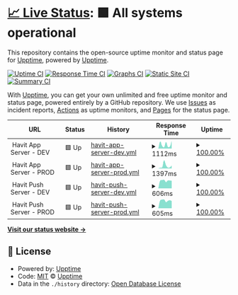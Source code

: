 # [📈 Live Status](https://upptime.github.io/upptime): <!--live status--> **🟩 All systems operational**

This repository contains the open-source uptime monitor and status page for [Upptime](https://upptime.js.org), powered by [Upptime](https://github.com/upptime/upptime).

[![Uptime CI](https://github.com/TeamHavit/Havit-Server-Upptime/workflows/Uptime%20CI/badge.svg)](https://github.com/TeamHavit/Havit-Server-Upptime/actions?query=workflow%3A%22Uptime+CI%22)
[![Response Time CI](https://github.com/TeamHavit/Havit-Server-Upptime/workflows/Response%20Time%20CI/badge.svg)](https://github.com/TeamHavit/Havit-Server-Upptime/actions?query=workflow%3A%22Response+Time+CI%22)
[![Graphs CI](https://github.com/TeamHavit/Havit-Server-Upptime/workflows/Graphs%20CI/badge.svg)](https://github.com/TeamHavit/Havit-Server-Upptime/actions?query=workflow%3A%22Graphs+CI%22)
[![Static Site CI](https://github.com/TeamHavit/Havit-Server-Upptime/workflows/Static%20Site%20CI/badge.svg)](https://github.com/TeamHavit/Havit-Server-Upptime/actions?query=workflow%3A%22Static+Site+CI%22)
[![Summary CI](https://github.com/TeamHavit/Havit-Server-Upptime/workflows/Summary%20CI/badge.svg)](https://github.com/TeamHavit/Havit-Server-Upptime/actions?query=workflow%3A%22Summary+CI%22)

With [Upptime](https://upptime.js.org), you can get your own unlimited and free uptime monitor and status page, powered entirely by a GitHub repository. We use [Issues](https://github.com/upptime/upptime/issues) as incident reports, [Actions](https://github.com/TeamHavit/Havit-Server-Upptime/actions) as uptime monitors, and [Pages](https://upptime.github.io/upptime) for the status page.

<!--start: status pages-->
<!-- This summary is generated by Upptime (https://github.com/upptime/upptime) -->
<!-- Do not edit this manually, your changes will be overwritten -->
<!-- prettier-ignore -->
| URL | Status | History | Response Time | Uptime |
| --- | ------ | ------- | ------------- | ------ |
| <img alt="" src="https://icons.duckduckgo.com/ip3/null.ico" height="13"> Havit App Server - DEV | 🟩 Up | [havit-app-server-dev.yml](https://github.com/TeamHavit/Havit-Server-Upptime/commits/HEAD/history/havit-app-server-dev.yml) | <details><summary><img alt="Response time graph" src="./graphs/havit-app-server-dev/response-time-week.png" height="20"> 1112ms</summary><br><a href="https://TeamHavit.github.io/Havit-Server-Upptime/history/havit-app-server-dev"><img alt="Response time 1995" src="https://img.shields.io/endpoint?url=https%3A%2F%2Fraw.githubusercontent.com%2FTeamHavit%2FHavit-Server-Upptime%2FHEAD%2Fapi%2Fhavit-app-server-dev%2Fresponse-time.json"></a><br><a href="https://TeamHavit.github.io/Havit-Server-Upptime/history/havit-app-server-dev"><img alt="24-hour response time 2067" src="https://img.shields.io/endpoint?url=https%3A%2F%2Fraw.githubusercontent.com%2FTeamHavit%2FHavit-Server-Upptime%2FHEAD%2Fapi%2Fhavit-app-server-dev%2Fresponse-time-day.json"></a><br><a href="https://TeamHavit.github.io/Havit-Server-Upptime/history/havit-app-server-dev"><img alt="7-day response time 1112" src="https://img.shields.io/endpoint?url=https%3A%2F%2Fraw.githubusercontent.com%2FTeamHavit%2FHavit-Server-Upptime%2FHEAD%2Fapi%2Fhavit-app-server-dev%2Fresponse-time-week.json"></a><br><a href="https://TeamHavit.github.io/Havit-Server-Upptime/history/havit-app-server-dev"><img alt="30-day response time 1357" src="https://img.shields.io/endpoint?url=https%3A%2F%2Fraw.githubusercontent.com%2FTeamHavit%2FHavit-Server-Upptime%2FHEAD%2Fapi%2Fhavit-app-server-dev%2Fresponse-time-month.json"></a><br><a href="https://TeamHavit.github.io/Havit-Server-Upptime/history/havit-app-server-dev"><img alt="1-year response time 1989" src="https://img.shields.io/endpoint?url=https%3A%2F%2Fraw.githubusercontent.com%2FTeamHavit%2FHavit-Server-Upptime%2FHEAD%2Fapi%2Fhavit-app-server-dev%2Fresponse-time-year.json"></a></details> | <details><summary><a href="https://TeamHavit.github.io/Havit-Server-Upptime/history/havit-app-server-dev">100.00%</a></summary><a href="https://TeamHavit.github.io/Havit-Server-Upptime/history/havit-app-server-dev"><img alt="All-time uptime 99.86%" src="https://img.shields.io/endpoint?url=https%3A%2F%2Fraw.githubusercontent.com%2FTeamHavit%2FHavit-Server-Upptime%2FHEAD%2Fapi%2Fhavit-app-server-dev%2Fuptime.json"></a><br><a href="https://TeamHavit.github.io/Havit-Server-Upptime/history/havit-app-server-dev"><img alt="24-hour uptime 100.00%" src="https://img.shields.io/endpoint?url=https%3A%2F%2Fraw.githubusercontent.com%2FTeamHavit%2FHavit-Server-Upptime%2FHEAD%2Fapi%2Fhavit-app-server-dev%2Fuptime-day.json"></a><br><a href="https://TeamHavit.github.io/Havit-Server-Upptime/history/havit-app-server-dev"><img alt="7-day uptime 100.00%" src="https://img.shields.io/endpoint?url=https%3A%2F%2Fraw.githubusercontent.com%2FTeamHavit%2FHavit-Server-Upptime%2FHEAD%2Fapi%2Fhavit-app-server-dev%2Fuptime-week.json"></a><br><a href="https://TeamHavit.github.io/Havit-Server-Upptime/history/havit-app-server-dev"><img alt="30-day uptime 100.00%" src="https://img.shields.io/endpoint?url=https%3A%2F%2Fraw.githubusercontent.com%2FTeamHavit%2FHavit-Server-Upptime%2FHEAD%2Fapi%2Fhavit-app-server-dev%2Fuptime-month.json"></a><br><a href="https://TeamHavit.github.io/Havit-Server-Upptime/history/havit-app-server-dev"><img alt="1-year uptime 99.98%" src="https://img.shields.io/endpoint?url=https%3A%2F%2Fraw.githubusercontent.com%2FTeamHavit%2FHavit-Server-Upptime%2FHEAD%2Fapi%2Fhavit-app-server-dev%2Fuptime-year.json"></a></details>
| <img alt="" src="https://icons.duckduckgo.com/ip3/null.ico" height="13"> Havit App Server - PROD | 🟩 Up | [havit-app-server-prod.yml](https://github.com/TeamHavit/Havit-Server-Upptime/commits/HEAD/history/havit-app-server-prod.yml) | <details><summary><img alt="Response time graph" src="./graphs/havit-app-server-prod/response-time-week.png" height="20"> 1397ms</summary><br><a href="https://TeamHavit.github.io/Havit-Server-Upptime/history/havit-app-server-prod"><img alt="Response time 1633" src="https://img.shields.io/endpoint?url=https%3A%2F%2Fraw.githubusercontent.com%2FTeamHavit%2FHavit-Server-Upptime%2FHEAD%2Fapi%2Fhavit-app-server-prod%2Fresponse-time.json"></a><br><a href="https://TeamHavit.github.io/Havit-Server-Upptime/history/havit-app-server-prod"><img alt="24-hour response time 1574" src="https://img.shields.io/endpoint?url=https%3A%2F%2Fraw.githubusercontent.com%2FTeamHavit%2FHavit-Server-Upptime%2FHEAD%2Fapi%2Fhavit-app-server-prod%2Fresponse-time-day.json"></a><br><a href="https://TeamHavit.github.io/Havit-Server-Upptime/history/havit-app-server-prod"><img alt="7-day response time 1397" src="https://img.shields.io/endpoint?url=https%3A%2F%2Fraw.githubusercontent.com%2FTeamHavit%2FHavit-Server-Upptime%2FHEAD%2Fapi%2Fhavit-app-server-prod%2Fresponse-time-week.json"></a><br><a href="https://TeamHavit.github.io/Havit-Server-Upptime/history/havit-app-server-prod"><img alt="30-day response time 1207" src="https://img.shields.io/endpoint?url=https%3A%2F%2Fraw.githubusercontent.com%2FTeamHavit%2FHavit-Server-Upptime%2FHEAD%2Fapi%2Fhavit-app-server-prod%2Fresponse-time-month.json"></a><br><a href="https://TeamHavit.github.io/Havit-Server-Upptime/history/havit-app-server-prod"><img alt="1-year response time 1591" src="https://img.shields.io/endpoint?url=https%3A%2F%2Fraw.githubusercontent.com%2FTeamHavit%2FHavit-Server-Upptime%2FHEAD%2Fapi%2Fhavit-app-server-prod%2Fresponse-time-year.json"></a></details> | <details><summary><a href="https://TeamHavit.github.io/Havit-Server-Upptime/history/havit-app-server-prod">100.00%</a></summary><a href="https://TeamHavit.github.io/Havit-Server-Upptime/history/havit-app-server-prod"><img alt="All-time uptime 99.95%" src="https://img.shields.io/endpoint?url=https%3A%2F%2Fraw.githubusercontent.com%2FTeamHavit%2FHavit-Server-Upptime%2FHEAD%2Fapi%2Fhavit-app-server-prod%2Fuptime.json"></a><br><a href="https://TeamHavit.github.io/Havit-Server-Upptime/history/havit-app-server-prod"><img alt="24-hour uptime 100.00%" src="https://img.shields.io/endpoint?url=https%3A%2F%2Fraw.githubusercontent.com%2FTeamHavit%2FHavit-Server-Upptime%2FHEAD%2Fapi%2Fhavit-app-server-prod%2Fuptime-day.json"></a><br><a href="https://TeamHavit.github.io/Havit-Server-Upptime/history/havit-app-server-prod"><img alt="7-day uptime 100.00%" src="https://img.shields.io/endpoint?url=https%3A%2F%2Fraw.githubusercontent.com%2FTeamHavit%2FHavit-Server-Upptime%2FHEAD%2Fapi%2Fhavit-app-server-prod%2Fuptime-week.json"></a><br><a href="https://TeamHavit.github.io/Havit-Server-Upptime/history/havit-app-server-prod"><img alt="30-day uptime 100.00%" src="https://img.shields.io/endpoint?url=https%3A%2F%2Fraw.githubusercontent.com%2FTeamHavit%2FHavit-Server-Upptime%2FHEAD%2Fapi%2Fhavit-app-server-prod%2Fuptime-month.json"></a><br><a href="https://TeamHavit.github.io/Havit-Server-Upptime/history/havit-app-server-prod"><img alt="1-year uptime 99.98%" src="https://img.shields.io/endpoint?url=https%3A%2F%2Fraw.githubusercontent.com%2FTeamHavit%2FHavit-Server-Upptime%2FHEAD%2Fapi%2Fhavit-app-server-prod%2Fuptime-year.json"></a></details>
| <img alt="" src="https://icons.duckduckgo.com/ip3/null.ico" height="13"> Havit Push Server - DEV | 🟩 Up | [havit-push-server-dev.yml](https://github.com/TeamHavit/Havit-Server-Upptime/commits/HEAD/history/havit-push-server-dev.yml) | <details><summary><img alt="Response time graph" src="./graphs/havit-push-server-dev/response-time-week.png" height="20"> 606ms</summary><br><a href="https://TeamHavit.github.io/Havit-Server-Upptime/history/havit-push-server-dev"><img alt="Response time 556" src="https://img.shields.io/endpoint?url=https%3A%2F%2Fraw.githubusercontent.com%2FTeamHavit%2FHavit-Server-Upptime%2FHEAD%2Fapi%2Fhavit-push-server-dev%2Fresponse-time.json"></a><br><a href="https://TeamHavit.github.io/Havit-Server-Upptime/history/havit-push-server-dev"><img alt="24-hour response time 594" src="https://img.shields.io/endpoint?url=https%3A%2F%2Fraw.githubusercontent.com%2FTeamHavit%2FHavit-Server-Upptime%2FHEAD%2Fapi%2Fhavit-push-server-dev%2Fresponse-time-day.json"></a><br><a href="https://TeamHavit.github.io/Havit-Server-Upptime/history/havit-push-server-dev"><img alt="7-day response time 606" src="https://img.shields.io/endpoint?url=https%3A%2F%2Fraw.githubusercontent.com%2FTeamHavit%2FHavit-Server-Upptime%2FHEAD%2Fapi%2Fhavit-push-server-dev%2Fresponse-time-week.json"></a><br><a href="https://TeamHavit.github.io/Havit-Server-Upptime/history/havit-push-server-dev"><img alt="30-day response time 593" src="https://img.shields.io/endpoint?url=https%3A%2F%2Fraw.githubusercontent.com%2FTeamHavit%2FHavit-Server-Upptime%2FHEAD%2Fapi%2Fhavit-push-server-dev%2Fresponse-time-month.json"></a><br><a href="https://TeamHavit.github.io/Havit-Server-Upptime/history/havit-push-server-dev"><img alt="1-year response time 586" src="https://img.shields.io/endpoint?url=https%3A%2F%2Fraw.githubusercontent.com%2FTeamHavit%2FHavit-Server-Upptime%2FHEAD%2Fapi%2Fhavit-push-server-dev%2Fresponse-time-year.json"></a></details> | <details><summary><a href="https://TeamHavit.github.io/Havit-Server-Upptime/history/havit-push-server-dev">100.00%</a></summary><a href="https://TeamHavit.github.io/Havit-Server-Upptime/history/havit-push-server-dev"><img alt="All-time uptime 99.60%" src="https://img.shields.io/endpoint?url=https%3A%2F%2Fraw.githubusercontent.com%2FTeamHavit%2FHavit-Server-Upptime%2FHEAD%2Fapi%2Fhavit-push-server-dev%2Fuptime.json"></a><br><a href="https://TeamHavit.github.io/Havit-Server-Upptime/history/havit-push-server-dev"><img alt="24-hour uptime 100.00%" src="https://img.shields.io/endpoint?url=https%3A%2F%2Fraw.githubusercontent.com%2FTeamHavit%2FHavit-Server-Upptime%2FHEAD%2Fapi%2Fhavit-push-server-dev%2Fuptime-day.json"></a><br><a href="https://TeamHavit.github.io/Havit-Server-Upptime/history/havit-push-server-dev"><img alt="7-day uptime 100.00%" src="https://img.shields.io/endpoint?url=https%3A%2F%2Fraw.githubusercontent.com%2FTeamHavit%2FHavit-Server-Upptime%2FHEAD%2Fapi%2Fhavit-push-server-dev%2Fuptime-week.json"></a><br><a href="https://TeamHavit.github.io/Havit-Server-Upptime/history/havit-push-server-dev"><img alt="30-day uptime 100.00%" src="https://img.shields.io/endpoint?url=https%3A%2F%2Fraw.githubusercontent.com%2FTeamHavit%2FHavit-Server-Upptime%2FHEAD%2Fapi%2Fhavit-push-server-dev%2Fuptime-month.json"></a><br><a href="https://TeamHavit.github.io/Havit-Server-Upptime/history/havit-push-server-dev"><img alt="1-year uptime 99.94%" src="https://img.shields.io/endpoint?url=https%3A%2F%2Fraw.githubusercontent.com%2FTeamHavit%2FHavit-Server-Upptime%2FHEAD%2Fapi%2Fhavit-push-server-dev%2Fuptime-year.json"></a></details>
| <img alt="" src="https://icons.duckduckgo.com/ip3/null.ico" height="13"> Havit Push Server - PROD | 🟩 Up | [havit-push-server-prod.yml](https://github.com/TeamHavit/Havit-Server-Upptime/commits/HEAD/history/havit-push-server-prod.yml) | <details><summary><img alt="Response time graph" src="./graphs/havit-push-server-prod/response-time-week.png" height="20"> 605ms</summary><br><a href="https://TeamHavit.github.io/Havit-Server-Upptime/history/havit-push-server-prod"><img alt="Response time 610" src="https://img.shields.io/endpoint?url=https%3A%2F%2Fraw.githubusercontent.com%2FTeamHavit%2FHavit-Server-Upptime%2FHEAD%2Fapi%2Fhavit-push-server-prod%2Fresponse-time.json"></a><br><a href="https://TeamHavit.github.io/Havit-Server-Upptime/history/havit-push-server-prod"><img alt="24-hour response time 565" src="https://img.shields.io/endpoint?url=https%3A%2F%2Fraw.githubusercontent.com%2FTeamHavit%2FHavit-Server-Upptime%2FHEAD%2Fapi%2Fhavit-push-server-prod%2Fresponse-time-day.json"></a><br><a href="https://TeamHavit.github.io/Havit-Server-Upptime/history/havit-push-server-prod"><img alt="7-day response time 605" src="https://img.shields.io/endpoint?url=https%3A%2F%2Fraw.githubusercontent.com%2FTeamHavit%2FHavit-Server-Upptime%2FHEAD%2Fapi%2Fhavit-push-server-prod%2Fresponse-time-week.json"></a><br><a href="https://TeamHavit.github.io/Havit-Server-Upptime/history/havit-push-server-prod"><img alt="30-day response time 588" src="https://img.shields.io/endpoint?url=https%3A%2F%2Fraw.githubusercontent.com%2FTeamHavit%2FHavit-Server-Upptime%2FHEAD%2Fapi%2Fhavit-push-server-prod%2Fresponse-time-month.json"></a><br><a href="https://TeamHavit.github.io/Havit-Server-Upptime/history/havit-push-server-prod"><img alt="1-year response time 586" src="https://img.shields.io/endpoint?url=https%3A%2F%2Fraw.githubusercontent.com%2FTeamHavit%2FHavit-Server-Upptime%2FHEAD%2Fapi%2Fhavit-push-server-prod%2Fresponse-time-year.json"></a></details> | <details><summary><a href="https://TeamHavit.github.io/Havit-Server-Upptime/history/havit-push-server-prod">100.00%</a></summary><a href="https://TeamHavit.github.io/Havit-Server-Upptime/history/havit-push-server-prod"><img alt="All-time uptime 99.95%" src="https://img.shields.io/endpoint?url=https%3A%2F%2Fraw.githubusercontent.com%2FTeamHavit%2FHavit-Server-Upptime%2FHEAD%2Fapi%2Fhavit-push-server-prod%2Fuptime.json"></a><br><a href="https://TeamHavit.github.io/Havit-Server-Upptime/history/havit-push-server-prod"><img alt="24-hour uptime 100.00%" src="https://img.shields.io/endpoint?url=https%3A%2F%2Fraw.githubusercontent.com%2FTeamHavit%2FHavit-Server-Upptime%2FHEAD%2Fapi%2Fhavit-push-server-prod%2Fuptime-day.json"></a><br><a href="https://TeamHavit.github.io/Havit-Server-Upptime/history/havit-push-server-prod"><img alt="7-day uptime 100.00%" src="https://img.shields.io/endpoint?url=https%3A%2F%2Fraw.githubusercontent.com%2FTeamHavit%2FHavit-Server-Upptime%2FHEAD%2Fapi%2Fhavit-push-server-prod%2Fuptime-week.json"></a><br><a href="https://TeamHavit.github.io/Havit-Server-Upptime/history/havit-push-server-prod"><img alt="30-day uptime 100.00%" src="https://img.shields.io/endpoint?url=https%3A%2F%2Fraw.githubusercontent.com%2FTeamHavit%2FHavit-Server-Upptime%2FHEAD%2Fapi%2Fhavit-push-server-prod%2Fuptime-month.json"></a><br><a href="https://TeamHavit.github.io/Havit-Server-Upptime/history/havit-push-server-prod"><img alt="1-year uptime 99.94%" src="https://img.shields.io/endpoint?url=https%3A%2F%2Fraw.githubusercontent.com%2FTeamHavit%2FHavit-Server-Upptime%2FHEAD%2Fapi%2Fhavit-push-server-prod%2Fuptime-year.json"></a></details>

<!--end: status pages-->

[**Visit our status website →**](https://teamhavit.github.io/Havit-Server-Upptime/)

## 📄 License

- Powered by: [Upptime](https://github.com/upptime/upptime)
- Code: [MIT](./LICENSE) © [Upptime](https://upptime.js.org)
- Data in the `./history` directory: [Open Database License](https://opendatacommons.org/licenses/odbl/1-0/)
